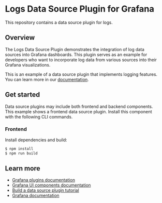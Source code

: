 # Logs Data Source Plugin for Grafana 

This repository contains a data source plugin for logs.

## Overview

The Logs Data Source Plugin demonstrates the integration of log data sources into Grafana dashboards. This plugin serves as an example for developers who want to incorporate log data from various sources into their Grafana visualizations.

This is an example of a data source plugin that implements logging features. You can learn more in our [documentation](https://grafana.com/developers/plugin-tools/tutorials/build-a-logs-data-source-plugin).

## Get started

Data source plugins may include both frontend and backend components. This example shows a frontend data source plugin. Install this component with the following CLI commands.

### Frontend

Install dependencies and build:

```bash
$ npm install
$ npm run build
```

## Learn more

- [Grafana plugins documentation](https://grafana.com/developers/plugin-tools/)
- [Grafana UI components documentation](https://developers.grafana.com/ui/latest/index.html)
- [Build a data source plugin tutorial](https://grafana.com/developers/plugin-tools/tutorials/build-a-data-source-plugin)
- [Grafana documentation](https://grafana.com/docs/)